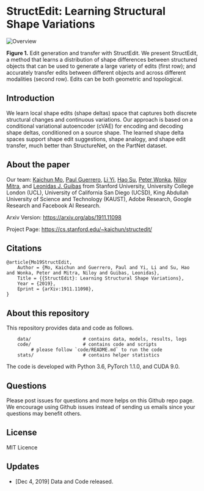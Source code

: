 # StructEdit: Learning Structural Shape Variations

![Overview](https://github.com/daerduoCarey/structedit/blob/master/images/teaser.png)

**Figure 1.** Edit generation and transfer with StructEdit. We present StructEdit, a method that learns a distribution of shape differences between structured objects that can be used to generate a large variety of edits (first row); and accurately transfer edits between different objects and across different modalities (second row). Edits can be both geometric and topological.

## Introduction
We learn local shape edits (shape deltas) space that captures both discrete structural changes and continuous variations. Our approach is based on a conditional variational autoencoder (cVAE) for encoding and decoding shape deltas, conditioned on a source shape. The learned shape delta spaces support shape edit suggestions, shape analogy, and shape edit transfer, much better than StructureNet, on the PartNet dataset.

## About the paper

Our team: 
[Kaichun Mo](https://cs.stanford.edu/~kaichun),
[Paul Guerrero](http://paulguerrero.net/),
[Li Yi](https://cs.stanford.edu/~ericyi/),
[Hao Su](http://cseweb.ucsd.edu/~haosu/),
[Peter Wonka](http://peterwonka.net/),
[Niloy Mitra](http://www0.cs.ucl.ac.uk/staff/n.mitra/),
and [Leonidas J. Guibas](https://geometry.stanford.edu/member/guibas/) 
from 
Stanford University, University College London (UCL), University of California San Diego (UCSD), King Abdullah University of Science and Technology (KAUST), Adobe Research, Google Research and Facebook AI Research.

Arxiv Version: https://arxiv.org/abs/1911.11098

Project Page: https://cs.stanford.edu/~kaichun/structedit/

## Citations

    @article{Mo19StructEdit,
        Author = {Mo, Kaichun and Guerrero, Paul and Yi, Li and Su, Hao and Wonka, Peter and Mitra, Niloy and Guibas, Leonidas},
        Title = {{StructEdit}: Learning Structural Shape Variations},
        Year = {2019},
        Eprint = {arXiv:1911.11098},
    }

## About this repository

This repository provides data and code as follows.


```
    data/                   # contains data, models, results, logs
    code/                   # contains code and scripts
         # please follow `code/README.md` to run the code
    stats/                  # contains helper statistics
```

The code is developed with Python 3.6, PyTorch 1.1.0, and CUDA 9.0.

## Questions

Please post issues for questions and more helps on this Github repo page. We encourage using Github issues instead of sending us emails since your questions may benefit others.

## License

MIT Licence

## Updates

* [Dec 4, 2019] Data and Code released.

